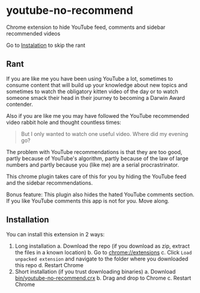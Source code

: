 # youtube-no-recommend
Chrome extension to hide YouTube feed, comments and sidebar recommended videos

Go to [Instalation](#Instalation) to skip the rant

## Rant

If you are like me you have been using YouTube a lot, sometimes to consume content that 
will build up your knowledge about new topics and sometimes to watch the obligatory 
kitten video of the day or to watch someone smack their head in their journey to
becoming a Darwin Award contender.

Also if you are like me you may have followed the YouTube recommended video rabbit hole
and thought countless times:
> But I only wanted to watch one useful video. Where did my evening go?

The problem with YouTube recommendations is that they are too good, partly because 
of YouTube's algorithm, partly because of the law of large numbers and partly because
you (like me) are a serial procrastrinator.

This chrome plugin takes care of this for you by hiding the YouTube feed and the sidebar 
recommendations.

Bonus feature: This plugin also hides the hated YouTube comments section.
If you like YouTube comments this app is not for you. Move along.

## Installation

You can install this extension in 2 ways:

1. Long installation
  a. Download the repo (if you download as zip, extract the files in a known location)
  b. Go to [chrome://extensions](chrome://extensions)
  c. Click `Load unpacked extension` and navigate to the folder where you downloaded this repo
  d. Restart Chrome
2. Short installation (if you trust downloading binaries)
  a. Download [bin/youtube-no-recommend.crx](https://github.com/georgepar/youtube-no-recommend/raw/master/bin/youtube-no-recommend.crx)
  b. Drag and drop to Chrome
  c. Restart Chrome
